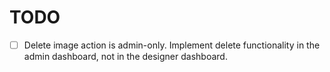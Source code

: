 # TODO

- [ ] Delete image action is admin-only. Implement delete functionality in the admin dashboard, not in the designer dashboard. 